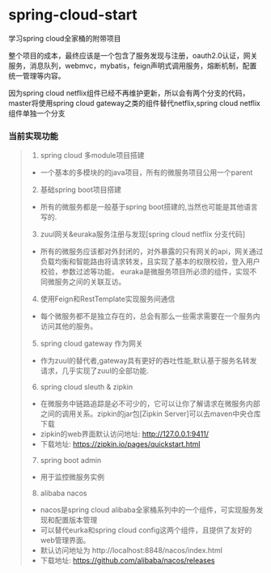 # spring-cloud-start
学习spring cloud全家桶的附带项目

整个项目的成本，最终应该是一个包含了服务发现与注册，oauth2.0认证，网关服务，消息队列，webmvc，mybatis，feign声明式调用服务，熔断机制，配置统一管理等内容。

因为spring cloud netflix组件已经不再维护更新，所以会有两个分支的代码，master将使用spring cloud gateway之类的组件替代netflix,spring cloud netflix组件单独一个分支


### 当前实现功能 ###

> 1. spring cloud 多module项目搭建
>   - 一个基本的多模块的的java项目，所有的微服务项目公用一个parent
> 2. 基础spring boot项目搭建
>   - 所有的微服务都是一般基于spring boot搭建的,当然也可能是其他语言写的.
> 3. zuul网关&euraka服务注册与发现[spring cloud netflix 分支代码]
>   - 所有的微服务应该都对外封闭的，对外暴露的只有网关的api，网关通过负载均衡和智能路由将请求转发，且实现了基本的权限校验，登入用户校验，参数过滤等功能，
>     euraka是微服务项目所必须的组件，实现不同微服务之间的关联互访。
> 4. 使用Feign和RestTemplate实现服务间通信
>   - 每个微服务都不是独立存在的，总会有那么一些需求需要在一个服务内访问其他的服务。
> 5. spring cloud gateway 作为网关
>   - 作为zuul的替代者,gateway具有更好的吞吐性能,默认基于服务名转发请求，几乎实现了zuul的全部功能.
> 6. spring cloud sleuth & zipkin
>   - 在微服务中链路追踪是必不可少的，它可以让你了解请求在微服务内部之间的调用关系。zipkin的jar包[Zipkin Server]可以去maven中央仓库下载
>   - zipkin的web界面默认访问地址: http://127.0.0.1:9411/
>   - 下载地址: https://zipkin.io/pages/quickstart.html
> 7. spring boot admin
>   - 用于监控微服务实例
> 8. alibaba nacos
>   - nacos是spring cloud alibaba全家桶系列中的一个组件，可实现服务发现和配置版本管理
>   - 可以替代eurka和spring cloud config这两个组件，且提供了友好的web管理界面。
>   - 默认访问地址为 http://localhost:8848/nacos/index.html 
>   - 下载地址: https://github.com/alibaba/nacos/releases